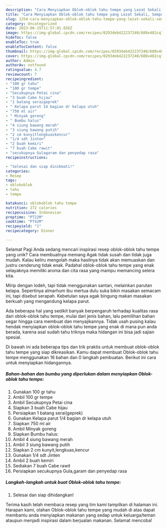 ```yaml
---
description: "Cara Menyiapkan Oblok-oblok tahu tempe yang Lezat Sekali, Sempurna"
title: "Cara Menyiapkan Oblok-oblok tahu tempe yang Lezat Sekali, Sempurna"
slug: 1254-cara-menyiapkan-oblok-oblok-tahu-tempe-yang-lezat-sekali-sempurna
category: Uncategorized
date: 2023-06-15T11:57:01.656Z
image: https://img-global.cpcdn.com/recipes/0293deb422237240/680x482cq70/oblok-oblok-tahu-tempe-foto-resep-utama.jpg
hideToc: false
enableToc: true
enableTocContent: false
thumbnail: https://img-global.cpcdn.com/recipes/0293deb422237240/680x482cq70/oblok-oblok-tahu-tempe-foto-resep-utama.jpg
cover: https://img-global.cpcdn.com/recipes/0293deb422237240/680x482cq70/oblok-oblok-tahu-tempe-foto-resep-utama.jpg
author: Admin
authorAv: notfound
ratingvalue: 4.7
reviewcount: 7
recipeingredient:
- "100 gr tahu"
- "100 gr tempe"
- "Secukupnya Petai cina"
- "3 buah Cabe hijau"
- "1 batang seraigeprek"
- " Kelapa parut 14 bagian dr kelapa utuh"
- "750 ml air"
- " Minyak goreng"
- " Bumbu halus"
- "4 siung bawang merah"
- "3 siung bawang putih"
- "2 cm kunyitlengkuaskencur"
- "1/4 sdt Jinten"
- "2 buah kemiri"
- "7 buah Cabe rawit"
- "secukupnya Gulagaram dan penyedap rasa"
recipeinstructions:

- "Selesai dan siap dinikmati!"
categories:
- Resep
tags:
- oblokoblok
- tahu
- tempe

katakunci: oblokoblok tahu tempe 
nutrition: 272 calories
recipecuisine: Indonesian
preptime: "PT22M"
cooktime: "PT42M"
recipeyield: "1"
recipecategory: Dinner

---
```



Selamat Pagi Anda sedang mencari inspirasi resep oblok-oblok tahu tempe yang unik? Cara membuatnya memang Agak tidak susah dan tidak juga mudah. Kalau keliru mengolah maka hasilnya tidak akan memuaskan dan justru cenderung tidak enak. Padahal oblok-oblok tahu tempe yang enak selayaknya memiliki aroma dan cita rasa yang mampu memancing selera kita.


Mirip dengan lodeh, tapi tidak menggunakan santan, melainkan parutan kelapa. Sepertinya almarhum ibu mertua dulu suka bikin masakan semacam ini, tapi disebut serapah. Kebetulan saya agak bingung makan masakan berkuah yang mengandung kelapa parut.

Ada beberapa hal yang sedikit banyak berpengaruh terhadap kualitas rasa dari oblok-oblok tahu tempe, mulai dari jenis bahan, lalu pemilihan bahan segar hingga cara membuat dan menyajikannya. Tidak usah pusing kalau hendak menyiapkan oblok-oblok tahu tempe yang enak di mana pun anda berada, karena asal sudah tahu triknya maka hidangan ini bisa jadi sajian spesial.


Di bawah ini ada beberapa tips dan trik praktis untuk membuat oblok-oblok tahu tempe yang siap dikreasikan. Kamu dapat membuat Oblok-oblok tahu tempe menggunakan 16 bahan dan 0 langkah pembuatan. Berikut ini cara untuk menyiapkan hidangannya.

<!--inarticleads1-->

##### Bahan-bahan dan bumbu yang diperlukan dalam menyiapkan Oblok-oblok tahu tempe:

1. Gunakan 100 gr tahu
1. Ambil 100 gr tempe
1. Ambil Secukupnya Petai cina
1. Siapkan 3 buah Cabe hijau
1. Persiapkan 1 batang serai(geprek)
1. Gunakan  Kelapa parut 1/4 bagian dr kelapa utuh
1. Siapkan 750 ml air
1. Ambil  Minyak goreng
1. Siapkan  Bumbu halus:
1. Ambil 4 siung bawang merah
1. Ambil 3 siung bawang putih
1. Siapkan 2 cm kunyit,lengkuas,kencur
1. Gunakan 1/4 sdt Jinten
1. Ambil 2 buah kemiri
1. Sediakan 7 buah Cabe rawit
1. Persiapkan secukupnya Gula,garam dan penyedap rasa




<!--inarticleads2-->

##### Langkah-langkah untuk buat Oblok-oblok tahu tempe:


1. Selesai dan siap dihidangkan!



Terima kasih telah membaca resep yang tim kami tampilkan di halaman ini. Harapan kami, olahan Oblok-oblok tahu tempe yang mudah di atas dapat membantu anda menyiapkan makanan yang sedap untuk keluarga/teman ataupun menjadi inspirasi dalam berjualan makanan. Selamat mencoba!
